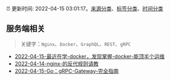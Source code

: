 :alarm_clock: 更新时间: 2022-04-15 03:01:17。[来源分类](../README.md)、[标签分类](../TAGS.md)、[时间分类](../TIMELINE.md)

## 服务端相关


> 关键字：`Nginx`、`Docker`、`GraphQL`、`REST`、`gRPC`



- [2022-04-15-最近在学-docker，发现掌握-docker-能顶半个运维](https://www.v2ex.com/t/847065) 
- [2022-04-14-nginx-的反代规则请教](https://www.v2ex.com/t/847049) 
- [2022-04-15-Go：gRPC-Gateway-完全指南](https://toutiao.io/k/vcolg8n) 